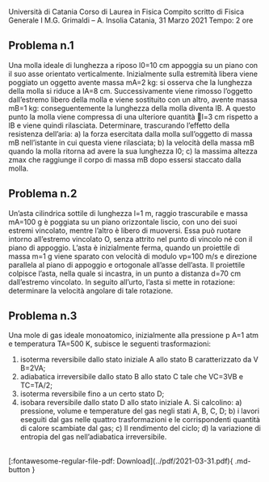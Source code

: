 Università di Catania
Corso di Laurea in Fisica
Compito scritto di Fisica Generale I
M.G. Grimaldi – A. Insolia
Catania, 31 Marzo 2021
Tempo: 2 ore
## Problema n.1
Una molla ideale di lunghezza a riposo l0=10 cm appoggia su un piano con il suo asse orientato
verticalmente. Inizialmente sulla estremità libera viene poggiato un oggetto avente massa mA=2
kg: si osserva che la lunghezza della molla si riduce a lA=8 cm. Successivamente viene rimosso
l’oggetto dall’estremo libero della molla e viene sostituito con un altro, avente massa mB=1 kg:
conseguentemente la lunghezza della molla diventa lB. A questo punto la molla viene compressa di
una ulteriore quantità l=3 cm rispetto a lB e viene quindi rilasciata. Determinare, trascurando
l’effetto della resistenza dell’aria:
a) la forza esercitata dalla molla sull’oggetto di massa mB nell’istante in cui questa viene rilasciata;
b) la velocità della massa mB quando la molla ritorna ad avere la sua lunghezza l0;
c) la massima altezza zmax che raggiunge il corpo di massa mB dopo essersi staccato dalla molla.
## Problema n.2
Un’asta cilindrica sottile di lunghezza l=1 m, raggio trascurabile e massa mA=100 g è poggiata su un
piano orizzontale liscio, con uno dei suoi estremi vincolato, mentre l’altro è libero di muoversi.
Essa può ruotare intorno all’estremo vincolato O, senza attrito nel punto di vincolo né con il piano
di appoggio. L’asta è inizialmente ferma, quando un proiettile di massa m=1 g viene sparato con
velocità di modulo vp=100 m/s e direzione parallela al piano di appoggio e ortogonale all’asse
dell’asta. Il proiettile colpisce l’asta, nella quale si incastra, in un punto a distanza d=70 cm
dall’estremo vincolato. In seguito all’urto, l’asta si mette in rotazione: determinare la velocità
angolare di tale rotazione.
## Problema n.3
Una mole di gas ideale monoatomico, inizialmente alla pressione p A=1 atm e temperatura TA=500
K, subisce le seguenti trasformazioni:
1) isoterma reversibile dallo stato iniziale A allo stato B caratterizzato da V B=2VA;
2) adiabatica irreversibile dallo stato B allo stato C tale che VC=3VB e TC=TA/2;
3) isoterma reversibile fino a un certo stato D;
4) isobara reversibile dallo stato D allo stato iniziale A.
Si calcolino:
a) pressione, volume e temperature del gas negli stati A, B, C, D;
b) i lavori eseguiti dal gas nelle quattro trasformazioni e le corrispondenti quantità di calore
scambiate dal gas;
c) Il rendimento del ciclo;
d) la variazione di entropia del gas nell’adiabatica irreversibile.

<br>
[:fontawesome-regular-file-pdf: Download](../pdf/2021-03-31.pdf){ .md-button }